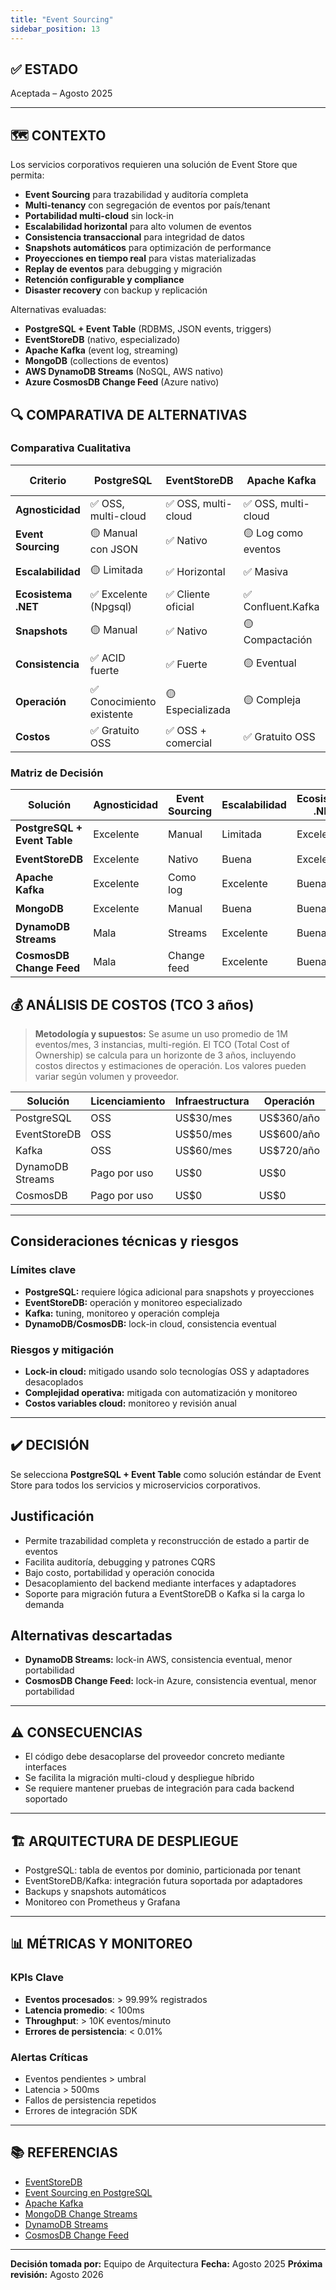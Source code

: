 ```yaml
---
title: "Event Sourcing"
sidebar_position: 13
---
```


## ✅ ESTADO

Aceptada – Agosto 2025

---

## 🗺️ CONTEXTO

Los servicios corporativos requieren una solución de Event Store que permita:

- **Event Sourcing** para trazabilidad y auditoría completa
- **Multi-tenancy** con segregación de eventos por país/tenant
- **Portabilidad multi-cloud** sin lock-in
- **Escalabilidad horizontal** para alto volumen de eventos
- **Consistencia transaccional** para integridad de datos
- **Snapshots automáticos** para optimización de performance
- **Proyecciones en tiempo real** para vistas materializadas
- **Replay de eventos** para debugging y migración
- **Retención configurable y compliance**
- **Disaster recovery** con backup y replicación

Alternativas evaluadas:

- **PostgreSQL + Event Table** (RDBMS, JSON events, triggers)
- **EventStoreDB** (nativo, especializado)
- **Apache Kafka** (event log, streaming)
- **MongoDB** (collections de eventos)
- **AWS DynamoDB Streams** (NoSQL, AWS nativo)
- **Azure CosmosDB Change Feed** (Azure nativo)

## 🔍 COMPARATIVA DE ALTERNATIVAS

### Comparativa Cualitativa

| Criterio              | PostgreSQL | EventStoreDB | Apache Kafka | MongoDB | DynamoDB Streams | CosmosDB |
|----------------------|------------|--------------|--------------|---------|------------------|----------|
| **Agnosticidad**     | ✅ OSS, multi-cloud | ✅ OSS, multi-cloud | ✅ OSS, multi-cloud | ✅ OSS, multi-cloud | ❌ Lock-in AWS | ❌ Lock-in Azure |
| **Event Sourcing**   | 🟡 Manual con JSON | ✅ Nativo | 🟡 Log como eventos | 🟡 Collections | 🟡 Streams | 🟡 Change feed |
| **Escalabilidad**    | 🟡 Limitada | ✅ Horizontal | ✅ Masiva | ✅ Horizontal | ✅ Automática | ✅ Global |
| **Ecosistema .NET**  | ✅ Excelente (Npgsql) | ✅ Cliente oficial | ✅ Confluent.Kafka | ✅ MongoDB.Driver | ✅ AWS SDK | ✅ Azure SDK |
| **Snapshots**        | 🟡 Manual | ✅ Nativo | 🟡 Compactación | 🟡 Manual | 🟡 Manual | 🟡 Manual |
| **Consistencia**     | ✅ ACID fuerte | ✅ Fuerte | 🟡 Eventual | 🟡 Eventual | 🟡 Eventual | 🟡 Configurable |
| **Operación**        | ✅ Conocimiento existente | 🟡 Especializada | 🟡 Compleja | ✅ Simple | ✅ Gestionada | ✅ Gestionada |
| **Costos**           | ✅ Gratuito OSS | ✅ OSS + comercial | ✅ Gratuito OSS | ✅ Gratuito OSS | 🟡 Por uso | 🟡 Por uso |

### Matriz de Decisión

| Solución                    | Agnosticidad | Event Sourcing | Escalabilidad | Ecosistema .NET | Recomendación         |
|-----------------------------|--------------|---------------|---------------|-----------------|-----------------------|
| **PostgreSQL + Event Table**| Excelente    | Manual        | Limitada      | Excelente       | ✅ **Seleccionada**    |
| **EventStoreDB**            | Excelente    | Nativo        | Buena         | Excelente       | 🟡 Alternativa         |
| **Apache Kafka**            | Excelente    | Como log      | Excelente     | Buena           | 🟡 Considerada         |
| **MongoDB**                 | Excelente    | Manual        | Buena         | Buena           | 🟡 Considerada         |
| **DynamoDB Streams**        | Mala         | Streams       | Excelente     | Buena           | ❌ Descartada          |
| **CosmosDB Change Feed**    | Mala         | Change feed   | Excelente     | Buena           | ❌ Descartada          |

## 💰 ANÁLISIS DE COSTOS (TCO 3 años)

> **Metodología y supuestos:** Se asume un uso promedio de 1M eventos/mes, 3 instancias, multi-región. El TCO (Total Cost of Ownership) se calcula para un horizonte de 3 años, incluyendo costos directos y estimaciones de operación. Los valores pueden variar según volumen y proveedor.

| Solución         | Licenciamiento | Infraestructura | Operación      | TCO 3 años   |
|------------------|---------------|----------------|---------------|--------------|
| PostgreSQL       | OSS           | US$30/mes      | US$360/año     | US$1,080     |
| EventStoreDB     | OSS           | US$50/mes      | US$600/año     | US$1,800     |
| Kafka            | OSS           | US$60/mes      | US$720/año     | US$2,160     |
| DynamoDB Streams | Pago por uso  | US$0           | US$0           | US$1,200/año |
| CosmosDB         | Pago por uso  | US$0           | US$0           | US$1,440/año |

---

## Consideraciones técnicas y riesgos

### Límites clave

- **PostgreSQL:** requiere lógica adicional para snapshots y proyecciones
- **EventStoreDB:** operación y monitoreo especializado
- **Kafka:** tuning, monitoreo y operación compleja
- **DynamoDB/CosmosDB:** lock-in cloud, consistencia eventual

### Riesgos y mitigación

- **Lock-in cloud:** mitigado usando solo tecnologías OSS y adaptadores desacoplados
- **Complejidad operativa:** mitigada con automatización y monitoreo
- **Costos variables cloud:** monitoreo y revisión anual

---

## ✔️ DECISIÓN

Se selecciona **PostgreSQL + Event Table** como solución estándar de Event Store para todos los servicios y microservicios corporativos.

## Justificación

- Permite trazabilidad completa y reconstrucción de estado a partir de eventos
- Facilita auditoría, debugging y patrones CQRS
- Bajo costo, portabilidad y operación conocida
- Desacoplamiento del backend mediante interfaces y adaptadores
- Soporte para migración futura a EventStoreDB o Kafka si la carga lo demanda

## Alternativas descartadas

- **DynamoDB Streams:** lock-in AWS, consistencia eventual, menor portabilidad
- **CosmosDB Change Feed:** lock-in Azure, consistencia eventual, menor portabilidad

---

## ⚠️ CONSECUENCIAS

- El código debe desacoplarse del proveedor concreto mediante interfaces
- Se facilita la migración multi-cloud y despliegue híbrido
- Se requiere mantener pruebas de integración para cada backend soportado

---

## 🏗️ ARQUITECTURA DE DESPLIEGUE

- PostgreSQL: tabla de eventos por dominio, particionada por tenant
- EventStoreDB/Kafka: integración futura soportada por adaptadores
- Backups y snapshots automáticos
- Monitoreo con Prometheus y Grafana

---

## 📊 MÉTRICAS Y MONITOREO

### KPIs Clave

- **Eventos procesados**: > 99.99% registrados
- **Latencia promedio**: < 100ms
- **Throughput**: > 10K eventos/minuto
- **Errores de persistencia**: < 0.01%

### Alertas Críticas

- Eventos pendientes > umbral
- Latencia > 500ms
- Fallos de persistencia repetidos
- Errores de integración SDK

---

## 📚 REFERENCIAS

- [EventStoreDB](https://eventstore.com/)
- [Event Sourcing en PostgreSQL](https://eventstore.org/docs/)
- [Apache Kafka](https://kafka.apache.org/)
- [MongoDB Change Streams](https://www.mongodb.com/docs/manual/changeStreams/)
- [DynamoDB Streams](https://docs.aws.amazon.com/amazondynamodb/latest/developerguide/Streams.html)
- [CosmosDB Change Feed](https://learn.microsoft.com/en-us/azure/cosmos-db/change-feed)

---

**Decisión tomada por:** Equipo de Arquitectura
**Fecha:** Agosto 2025
**Próxima revisión:** Agosto 2026
